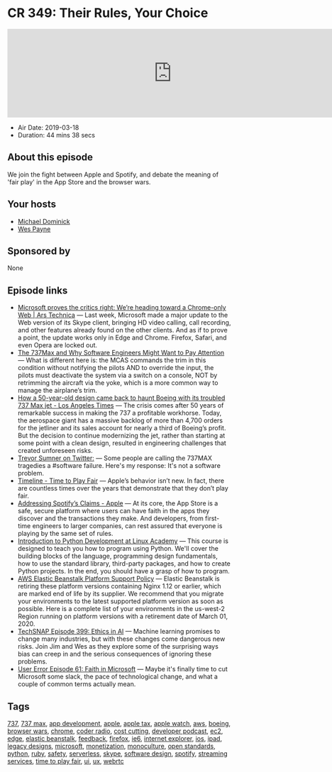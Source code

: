 # CR 349: Their Rules, Your Choice

<iframe src="https://player.fireside.fm/v2/MLf2ZzhC+Z8YUW4Qm?theme=dark" width="740" height="200" frameborder="0" scrolling="no"></iframe>

* Air Date: 2019-03-18
* Duration: 44 mins 38 secs

## About this episode

We join the fight between Apple and Spotify, and debate the meaning of 'fair play' in the App Store and the browser wars. 

## Your hosts
* [Michael Dominick](https://coder.show/hosts/michael)
* [Wes Payne](https://coder.show/hosts/wespayne)

## Sponsored by

None



## Episode links

  * [Microsoft proves the critics right: We’re heading toward a Chrome-only Web | Ars Technica](https://arstechnica.com/gadgets/2019/03/microsofts-new-skype-for-web-client-an-early-taste-of-the-browser-monoculture/ "Microsoft proves the critics right: We’re heading toward a Chrome-only Web | Ars Technica") — Last week, Microsoft made a major update to the Web version of its Skype client, bringing HD video calling, call recording, and other features already found on the other clients. And as if to prove a point, the update works only in Edge and Chrome. Firefox, Safari, and even Opera are locked out.
  * [The 737Max and Why Software Engineers Might Want to Pay Attention](https://medium.com/@jpaulreed/the-737max-and-why-software-engineers-should-pay-attention-a041290994bd "The 737Max and Why Software Engineers Might Want to Pay Attention") — What is different here is: the MCAS commands the trim in this condition without notifying the pilots AND to override the input, the pilots must deactivate the system via a switch on a console, NOT by retrimming the aircraft via the yoke, which is a more common way to manage the airplane’s trim.
  * [How a 50-year-old design came back to haunt Boeing with its troubled 737 Max jet - Los Angeles Times](https://www.latimes.com/local/california/la-fi-boeing-max-design-20190315-story.html "How a 50-year-old design came back to haunt Boeing with its troubled 737 Max jet - Los Angeles Times") — The crisis comes after 50 years of remarkable success in making the 737 a profitable workhorse. Today, the aerospace giant has a massive backlog of more than 4,700 orders for the jetliner and its sales account for nearly a third of Boeing’s profit. But the decision to continue modernizing the jet, rather than starting at some point with a clean design, resulted in engineering challenges that created unforeseen risks.
  * [Trevor Sumner on Twitter:](https://twitter.com/trevorsumner/status/1106934369158078470?ref_src=twsrc%5Etfw%7Ctwcamp%5Etweetembed%7Ctwterm%5E1106934369158078470&ref_url=https%3A%2F%2Fwww.zerohedge.com%2Fnews%2F2019-03-17%2Fbest-analysis-what-really-happened-boeing-737-max-pilot-software-engineer "Trevor Sumner on Twitter:") — Some people are calling the 737MAX tragedies a #software failure. Here's my response: It's not a software problem. 
  * [Timeline - Time to Play Fair](https://www.timetoplayfair.com/timeline/ "Timeline - Time to Play Fair") — Apple’s behavior isn’t new. In fact, there are countless times over the years that demonstrate that they don’t play fair. 
  * [Addressing Spotify’s Claims - Apple](https://www.apple.com/newsroom/2019/03/addressing-spotifys-claims/ "Addressing Spotify’s Claims - Apple") — At its core, the App Store is a safe, secure platform where users can have faith in the apps they discover and the transactions they make. And developers, from first-time engineers to larger companies, can rest assured that everyone is playing by the same set of rules.
  * [Introduction to Python Development at Linux Academy](https://linuxacademy.com/devops/training/course/name/intro-to-python-development "Introduction to Python Development at Linux Academy") — This course is designed to teach you how to program using Python. We'll cover the building blocks of the language, programming design fundamentals, how to use the standard library, third-party packages, and how to create Python projects. In the end, you should have a grasp of how to program.
  * [AWS Elastic Beanstalk Platform Support Policy](https://docs.aws.amazon.com/elasticbeanstalk/latest/dg/platforms-support-policy.html "AWS Elastic Beanstalk Platform Support Policy") — Elastic Beanstalk is retiring these platform versions containing Nginx 1.12 or earlier, which are marked end of life by its supplier. We recommend that you migrate your environments to the latest supported platform version as soon as possible. Here is a complete list of your environments in the us-west-2 Region running on platform versions with a retirement date of March 01, 2020.
  * [TechSNAP Episode 399: Ethics in AI](https://techsnap.systems/399 "TechSNAP Episode 399: Ethics in AI") — Machine learning promises to change many industries, but with these changes come dangerous new risks. Join Jim and Wes as they explore some of the surprising ways bias can creep in and the serious consequences of ignoring these problems.
  * [User Error Episode 61: Faith in Microsoft](https://error.show/61 "User Error Episode 61: Faith in Microsoft") — Maybe it's finally time to cut Microsoft some slack, the pace of technological change, and what a couple of common terms actually mean.



## Tags

[737](https://coder.show/tags/737), [737 max](https://coder.show/tags/737%20max), [app development](https://coder.show/tags/app%20development), [apple](https://coder.show/tags/apple), [apple tax](https://coder.show/tags/apple%20tax), [apple watch](https://coder.show/tags/apple%20watch), [aws](https://coder.show/tags/aws), [boeing](https://coder.show/tags/boeing), [browser wars](https://coder.show/tags/browser%20wars), [chrome](https://coder.show/tags/chrome), [coder radio](https://coder.show/tags/coder%20radio), [cost cutting](https://coder.show/tags/cost%20cutting), [developer podcast](https://coder.show/tags/developer%20podcast), [ec2](https://coder.show/tags/ec2), [edge](https://coder.show/tags/edge), [elastic beanstalk](https://coder.show/tags/elastic%20beanstalk), [feedback](https://coder.show/tags/feedback), [firefox](https://coder.show/tags/firefox), [ie6](https://coder.show/tags/ie6), [internet explorer](https://coder.show/tags/internet%20explorer), [ios](https://coder.show/tags/ios), [ipad](https://coder.show/tags/ipad), [legacy designs](https://coder.show/tags/legacy%20designs), [microsoft](https://coder.show/tags/microsoft), [monetization](https://coder.show/tags/monetization), [monoculture](https://coder.show/tags/monoculture), [open standards](https://coder.show/tags/open%20standards), [python](https://coder.show/tags/python), [ruby](https://coder.show/tags/ruby), [safety](https://coder.show/tags/safety), [serverless](https://coder.show/tags/serverless), [skype](https://coder.show/tags/skype), [software design](https://coder.show/tags/software%20design), [spotify](https://coder.show/tags/spotify), [streaming services](https://coder.show/tags/streaming%20services), [time to play fair](https://coder.show/tags/time%20to%20play%20fair), [ui](https://coder.show/tags/ui), [ux](https://coder.show/tags/ux), [webrtc](https://coder.show/tags/webrtc)